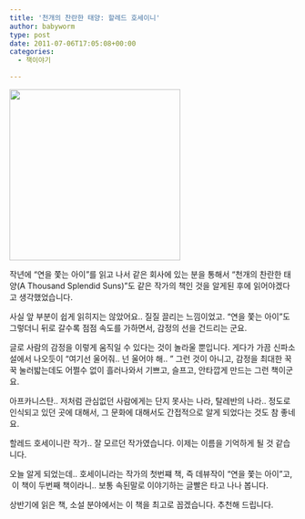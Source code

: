 ```yaml
---
title: '천개의 찬란한 태양: 할레드 호세이니'
author: babyworm
type: post
date: 2011-07-06T17:05:08+00:00
categories:
  - 책이야기

---
```

<img decoding="async" src="https://image.aladin.co.kr/product/100/18/cover/8972754013_1.jpg" width=300 data-recalc-dims="1" />

작년에 “연을 쫓는 아이”를 읽고 나서 같은 회사에 있는 분을 통해서 “천개의 찬란한 태양(A Thousand Splendid Suns)”도 같은 작가의 책인 것을 알게된 후에 읽어야겠다고 생각했었습니다. 


사실 앞 부분이 쉽게 읽히지는 않았어요.. 질질 끌리는 느낌이었고.
“연을 쫓는 아이”도 그렇더니 뒤로 갈수록 점점 속도를 가하면서, 감정의 선을 건드리는 군요.

글로 사람의 감정을 이렇게 움직일 수 있다는 것이 놀라울 뿐입니다. 게다가 가끔 신파소설에서 나오듯이 “여기선 울어줘.. 넌 울어야 해.. ” 그런 것이 아니고, 감정을 최대한 꾹꾹 눌러밟는데도 어쩔수 없이 흘러나와서 기쁘고, 슬프고, 안타깝게 만드는 그런 책이군요.

아프카니스탄.. 저처럼 관심없던 사람에게는 단지 못사는 나라, 탈레반의 나라.. 정도로 인식되고 있던 곳에 대해서, 그 문화에 대해서도 간접적으로 알게 되었다는 것도 참 좋네요.

할레드 호세이니란 작가.. 잘 모르던 작가였습니다. 이제는 이름을 기억하게 될 것 같습니다.

오늘 알게 되었는데.. 호세이니라는 작가의 첫번쨰 책, 즉 데뷰작이 “연을 쫓는 아이”고,  이 책이 두번째 책이라니.. 보통 속된말로 이야기하는 글빨은 타고 나나 봅니다.

상반기에 읽은 책, 소설 분야에서는 이 책을 최고로 꼽겠습니다. 추천해 드립니다.
